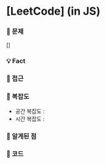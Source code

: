 # [LeetCode] (in JS)

### 📖 문제

[]

### 💡 Fact

### 🚎 접근

### 🧭 복잡도

- 공간 복잡도 :
- 시간 복잡도 :

### 🧐 알게된 점

### 📝 코드

```javascript

```
